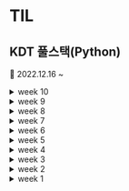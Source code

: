 # TIL

## KDT 풀스택(Python)

📆 2022.12.16 ~

<details markdown="1">
    <summary>week 10</summary>

📅 23.02.27 ~ 03.05

[week10](/week10/)

### Web

- Web project

2. CSS Box model
1. HTML, CSS 기초

### SQL

9. Advanced 01, 02

</details>

<details markdown="1">
    <summary>week 9</summary>
    
📅 23.02.20 ~ 02.26

[week9 Folder](/week9/)

### Web

- Web project

2. CSS Box model
1. HTML, CSS 기초

### SQL

9. Advanced 01, 02

</details>

<details markdown="1">
    <summary>week 8</summary>
    
📅 23.02.13 ~ 02.19
[week8 Folder](/week8/)

### SQL

3. Filtering data
4. Grouping data
5. Managing Tables
6. Modifyingdata
7. Multitable queries
8. Nested queries

</details>

<details markdown="1">
    <summary>week 7</summary>
📅 23.02.06 ~ 02.12

[230211](/week7/02.11/README.md)\
[230210](/week7/02.10/README.md)\
[230209](/week7/02.09/README.md)\
[230208](/week7/02.08/README.md)\
[230207](/week7/02.07/README.md)\
[230206](/week7/02.06/README.md)

### SQL

1. Querying data
2. Sorting data

### 데이터베이스

2. 관계형 데이터베이스
1. 데이터베이스 기초

### 코딩테스트 기초 알고리즘

11. 구현
12. [DFS](/week7/DFS.md)

</details>

<details markdown="1">
    <summary>week 6</summary>
📅 23.01.30 ~ 02.05

[230205](/week6/02.05/README.md)\
[230204](/week6/02.04/README.md)\
[230203](/week6/02.03/README.md)\
[230202](/week6/02.02/README.md)\
[230201](/week6/02.01/README.md)

### 코딩테스트 기초 알고리즘

8. [완전탐색](/week6/Brute-force.py)
9. [그래프](/week6/graph.md)

### 코딩테스트 기초 자료구조

7. 이차원 리스트

</details>

<details markdown="1">
    <summary>week 5</summary>
📅 23.01.26 ~ 27

### 코딩테스트 기초 자료구조

5. 스택, 큐 (Stack, Queue)
6. 힙, 셋 (Heap, Set)

</details>

<details markdown="1">
    <summary>week 4</summary>
📅 23.01.16 ~ 20

### 코딩테스트 기초 자료구조

2. 시간복잡도, 빅오 표기법(Big-O)
3. 문자열(String)
4. 딕셔너리, 해시 (Dictionary)

### 코딩테스트 기본

1. 코딩테스트
2. 기본입출력

</details>

<details markdown="1">
    <summary>week 3 </summary>
📅 23.01.09 ~ 13

### Python 심화

- [메서드(methods)](/TIL/week3/Day11/)
- [사용자 정의 함수(definition)](/TIL/week3/Day12/), 범위(Scope)
- [사용자 정의 클래스(class)](/TIL/week3/Day13/), 인스턴스(instance)
- 파이썬 응용 심화, [모의 코딩테스트(SWEA)](https://github.com/doll2gom/EXAM-01)
- [프로젝트 과제](https://github.com/doll2gom/PJT-02)

</details>

<details markdown="1">
    <summary>week 2</summary>
📅 23.01.02 ~ 06

### Python 기초

- [python\_기초(basic)](/TIL/week2/python/python_basic.md)
- python\_제어문(control statement)
- 함수(function), if, [for](/TIL/week2/for/)
- 딕셔너리(dictionary), 모듈(module), 예외처리(error)
- json
- [실습 프로젝트](https://github.com/doll2gom/PJT-01)

</details>

<details markdown="1">
    <summary>week 1</summary>
📅 22.12.26 ~ 28

### Git & GitHub

- [Git\_기초(basic)](/TIL/week1/Git/)
- [GitHub](/TIL/week1/Git_GitHub/)
- [branch](/TIL/week1/branch)
- [pull request](https://github.com/doll2gom/2nd-start)
- 특강01

</details>
